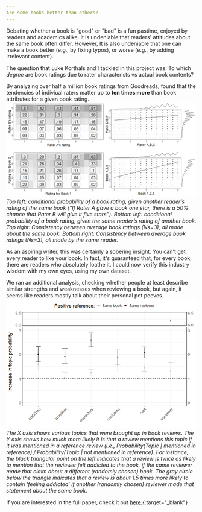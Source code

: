 ```yaml
---
Are some books better than others?
---
```


Debating whether a book is "good" or "bad" is a fun pastime, enjoyed by readers and academics alike.
It is undeniable that readers' attitudes about the same book often differ.
However, It is also undeniable that one can make a book better (e.g., by fixing typos), or worse (e.g., by adding irrelevant content).

The question that Luke Korthals and I tackled in this project was: To which <i>degree</i> are book ratings due to rater characterists vs actual book contents?

By analyzing over half a million book ratings from Goodreads, found that the tendencies of indiviual raters matter up to <b>ten times more</b> than book attributes for a given book rating.
<br>
<img src="assets/blog_images/rater vs book plot.png">
<br>
<i>  Top left: conditional probability of a book rating, given another reader’s rating of the same book (“If Rater A gave a book one star, there is a 50% chance that Rater B will give it five stars”). Bottom left: conditional probability of a book rating, given the same reader’s rating of another book. Top right: Consistency between average book ratings (Ns=3), all made about the same book. Bottom right: Consistency between average book ratings (Ns=3), all made by the same reader.</i>

As an aspiring writer, this was certainly a sobering insight. You can't get every reader to like your book. 
In fact, it's guaranteed that, for every book, there are readers who absolutely loathe it.
I could now verify this industry wisdom with my own eyes, using my own dataset.

We ran an additional analysis, checking whether people at least describe similar strengths and weaknesses when reviewing a book, but again, it seems like readers mostly talk about their personal pet peeves.
<br>
<img src="assets/blog_images/review_issue_agreement.png">
<br>
<i>The X axis shows various topics that were brought up in book reviews. The Y axis shows how much more likely it is that a review mentions this topic if it was mentioned in a reference review (i.e., 
Probability(Topic | mentioned in reference) / Probability(Topic | not mentioned in reference). For instance, the black triangular point on the left indicates that a review is twice as likely to mention that the reviewer felt addicted to the book, if the same reviewer made that claim about a different (randomly chosen) book. The gray circle below the triangle indicates that a review is about 1.5 times more likely to contain ‘feeling addicted’ if another (randomly chosen) reviewer made that statement about the same book.</i>

If you are interested in the full paper, check it out [here.](https://arxiv.org/abs/2503.02671){:target="_blank"} 
